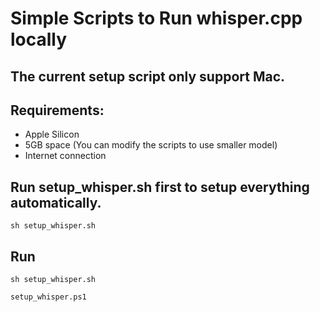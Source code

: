 # Simple Scripts to Run whisper.cpp locally

## The current setup script only support Mac.

## Requirements:

- Apple Silicon 
- 5GB space (You can modify the scripts to use smaller model)
- Internet connection

## Run setup_whisper.sh first to setup everything automatically.
```shellscript
sh setup_whisper.sh
```
## Run
```shellscript
sh setup_whisper.sh
```

```powershellscript
setup_whisper.ps1
```
